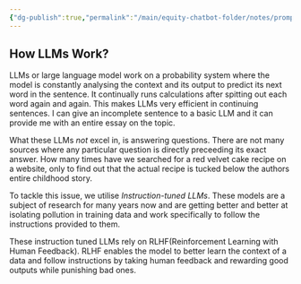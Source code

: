 ```yaml
---
{"dg-publish":true,"permalink":"/main/equity-chatbot-folder/notes/prompt-engineering-notes/"}
---
```



## How LLMs Work?

LLMs or large language model work on a probability system where the model is constantly analysing the context and its output to predict its next word in the sentence. It continually runs calculations after spitting out each word again and again. This makes LLMs very efficient in continuing sentences. I can give an incomplete sentence to a basic LLM and it can provide me with an entire essay on the topic. 

What these LLMs *not* excel in, is answering questions. There are not many sources where any particular question is directly preceeding its exact answer. How many times have we searched for a red velvet cake recipe on a website, only to find out that the actual recipe is tucked below the authors entire childhood story. 

<style> .container {font-family: sans-serif; text-align: center;} .button-wrapper button {z-index: 1;height: 40px; width: 100px; margin: 10px;padding: 5px;} .excalidraw .App-menu_top .buttonList { display: flex;} .excalidraw-wrapper { height: 800px; margin: 50px; position: relative;} :root[dir="ltr"] .excalidraw .layer-ui__wrapper .zen-mode-transition.App-menu_bottom--transition-left {transform: none;} </style><script src="https://cdn.jsdelivr.net/npm/react@17/umd/react.production.min.js"></script><script src="https://cdn.jsdelivr.net/npm/react-dom@17/umd/react-dom.production.min.js"></script><script type="text/javascript" src="https://cdn.jsdelivr.net/npm/@excalidraw/excalidraw@0/dist/excalidraw.production.min.js"></script><div id="Drawing_2024-12-11_1224.11.excalidraw.md1"></div><script>(function(){const InitialData={"type":"excalidraw","version":2,"source":"https://github.com/zsviczian/obsidian-excalidraw-plugin/releases/tag/2.6.7","elements":[{"id":"QC813a9YZrrcUVJSCJnJE","type":"rectangle","x":-263.1999816894531,"y":-241.41875457763672,"width":403.9999694824219,"height":35,"angle":0,"strokeColor":"#1e1e1e","backgroundColor":"transparent","fillStyle":"solid","strokeWidth":2,"strokeStyle":"solid","roughness":1,"opacity":100,"groupIds":[],"frameId":null,"index":"a0","roundness":{"type":3},"seed":1514252934,"version":181,"versionNonce":89839110,"isDeleted":false,"boundElements":[{"type":"text","id":"IRWe2KDD"}],"updated":1733919914521,"link":null,"locked":false},{"id":"IRWe2KDD","type":"text","x":-210.3399200439453,"y":-236.41875457763672,"width":298.27984619140625,"height":25,"angle":0,"strokeColor":"#1e1e1e","backgroundColor":"transparent","fillStyle":"solid","strokeWidth":2,"strokeStyle":"solid","roughness":1,"opacity":100,"groupIds":[],"frameId":null,"index":"a0V","roundness":null,"seed":749816538,"version":122,"versionNonce":1088300358,"isDeleted":false,"boundElements":null,"updated":1733919914521,"link":null,"locked":false,"text":"How to make a red-velvet cake","rawText":"How to make a red-velvet cake","fontSize":20,"fontFamily":5,"textAlign":"center","verticalAlign":"middle","containerId":"QC813a9YZrrcUVJSCJnJE","originalText":"How to make a red-velvet cake","autoResize":true,"lineHeight":1.25},{"id":"VJjly_AwpIpJ6_kJwExdT","type":"image","x":-253.60000610351562,"y":-234.94733537946428,"width":34.39996337890622,"height":22.72854723249161,"angle":0,"strokeColor":"transparent","backgroundColor":"transparent","fillStyle":"solid","strokeWidth":2,"strokeStyle":"solid","roughness":1,"opacity":100,"groupIds":[],"frameId":null,"index":"a1","roundness":null,"seed":26505926,"version":161,"versionNonce":2022715910,"isDeleted":false,"boundElements":null,"updated":1733919894756,"link":null,"locked":false,"status":"pending","fileId":"023dedf3ed1a872cfa112d48f02854884f56935b","scale":[1,1],"crop":null},{"id":"Y60AKkN-IVDpb--hxJEFL","type":"rectangle","x":-264,"y":-194.21875762939453,"width":406.4000244140625,"height":220.8000030517578,"angle":0,"strokeColor":"#1e1e1e","backgroundColor":"#ffc9c9","fillStyle":"solid","strokeWidth":2,"strokeStyle":"solid","roughness":1,"opacity":100,"groupIds":[],"frameId":null,"index":"a2","roundness":{"type":3},"seed":1671161562,"version":147,"versionNonce":287076742,"isDeleted":false,"boundElements":null,"updated":1733920217063,"link":null,"locked":false},{"id":"aOrJFSIb","type":"text","x":-248.32663064420228,"y":-175.53434534694185,"width":389.1596984863281,"height":40,"angle":0,"strokeColor":"#1e1e1e","backgroundColor":"transparent","fillStyle":"solid","strokeWidth":2,"strokeStyle":"solid","roughness":1,"opacity":100,"groupIds":[],"frameId":null,"index":"a3","roundness":null,"seed":1924985862,"version":630,"versionNonce":1560021210,"isDeleted":false,"boundElements":null,"updated":1733920034428,"link":null,"locked":false,"text":"Back when my grandmother was alive, she used to\nmake us red-velvet cakes. This till date remains...","rawText":"Back when my grandmother was alive, she used to\nmake us red-velvet cakes. This till date remains...","fontSize":16,"fontFamily":5,"textAlign":"left","verticalAlign":"top","containerId":null,"originalText":"Back when my grandmother was alive, she used to\nmake us red-velvet cakes. This till date remains...","autoResize":true,"lineHeight":1.25},{"id":"Bqfgbu3Rf7E4hfNQhlVXa","type":"freedraw","x":-244.39999389648438,"y":-119.01876068115234,"width":383.1999816894531,"height":9.5999755859375,"angle":0,"strokeColor":"#1e1e1e","backgroundColor":"transparent","fillStyle":"solid","strokeWidth":0.5,"strokeStyle":"solid","roughness":1,"opacity":100,"groupIds":[],"frameId":null,"index":"a5","roundness":null,"seed":4161158,"version":242,"versionNonce":1500775366,"isDeleted":false,"boundElements":null,"updated":1733920049282,"link":null,"locked":false,"points":[[0,0],[0.79998779296875,-0.79998779296875],[2.399993896484375,-1.600006103515625],[4,-2.399993896484375],[4.79998779296875,-2.399993896484375],[6.399993896484375,-2.399993896484375],[7.20001220703125,-1.600006103515625],[8,-1.600006103515625],[9.600006103515625,-0.79998779296875],[9.600006103515625,0],[10.399993896484375,0],[12,1.600006103515625],[12.79998779296875,2.399993896484375],[13.600006103515625,2.399993896484375],[14.399993896484375,2.399993896484375],[15.20001220703125,0.800018310546875],[16,0],[16.79998779296875,0],[17.600006103515625,0],[18.399993896484375,0],[19.20001220703125,-0.79998779296875],[20,-0.79998779296875],[20.79998779296875,-1.600006103515625],[22.399993896484375,-2.399993896484375],[24,-3.199981689453125],[25.600006103515625,-3.199981689453125],[26.399993896484375,-3.199981689453125],[28,-4],[28.79998779296875,-4],[30.399993896484375,-4],[31.20001220703125,-4],[32,-4],[32.79998779296875,-4],[33.600006103515625,-4],[34.399993896484375,-4],[35.20001220703125,-4],[36,-4],[36.79998779296875,-4],[38.399993896484375,-4.79998779296875],[39.20001220703125,-4.79998779296875],[40.79998779296875,-5.600006103515625],[41.600006103515625,-5.600006103515625],[42.399993896484375,-5.600006103515625],[44,-5.600006103515625],[44.79998779296875,-5.600006103515625],[45.600006103515625,-4.79998779296875],[45.600006103515625,-4],[47.20001220703125,-4],[48,-3.199981689453125],[48.79998779296875,-3.199981689453125],[50.399993896484375,-2.399993896484375],[51.20001220703125,-2.399993896484375],[52,-2.399993896484375],[53.600006103515625,-2.399993896484375],[55.199981689453125,-2.399993896484375],[56.000030517578125,-2.399993896484375],[57.600006103515625,-2.399993896484375],[59.199981689453125,-2.399993896484375],[60.000030517578125,-2.399993896484375],[61.600006103515625,-2.399993896484375],[62.399993896484375,-2.399993896484375],[63.199981689453125,-3.199981689453125],[64.80001831054688,-3.199981689453125],[65.60000610351562,-4],[66.39999389648438,-4.79998779296875],[68.80001831054688,-5.600006103515625],[69.60000610351562,-6.399993896484375],[71.19998168945312,-7.199981689453125],[72.00003051757812,-7.199981689453125],[73.60000610351562,-7.199981689453125],[76.00003051757812,-7.199981689453125],[77.60000610351562,-7.199981689453125],[78.39999389648438,-7.199981689453125],[80.80001831054688,-6.399993896484375],[80.80001831054688,-5.600006103515625],[83.19998168945312,-4.79998779296875],[84.00003051757812,-4.79998779296875],[84.80001831054688,-4.79998779296875],[85.60000610351562,-4.79998779296875],[86.39999389648438,-4.79998779296875],[87.19998168945312,-4.79998779296875],[88.00003051757812,-4.79998779296875],[88.80001831054688,-4.79998779296875],[89.60000610351562,-4.79998779296875],[90.39999389648438,-4.79998779296875],[91.19998168945312,-4.79998779296875],[92.00003051757812,-4.79998779296875],[92.80001831054688,-4.79998779296875],[94.39999389648438,-4.79998779296875],[95.19998168945312,-5.600006103515625],[96.00003051757812,-6.399993896484375],[97.60000610351562,-6.399993896484375],[97.60000610351562,-7.199981689453125],[98.39999389648438,-7.199981689453125],[99.19998168945312,-7.199981689453125],[100.80001831054688,-7.199981689453125],[101.60000610351562,-7.199981689453125],[103.19998168945312,-7.199981689453125],[104.00003051757812,-5.600006103515625],[104.80001831054688,-5.600006103515625],[106.39999389648438,-5.600006103515625],[107.19998168945312,-4.79998779296875],[108.80001831054688,-4.79998779296875],[110.39999389648438,-4.79998779296875],[112.00003051757812,-4.79998779296875],[112.80001831054688,-4],[115.19998168945312,-4],[116.80001831054688,-4],[118.39999389648438,-3.199981689453125],[120.80001831054688,-2.399993896484375],[122.39999389648438,-2.399993896484375],[125.60000610351562,-1.600006103515625],[127.19998168945312,-0.79998779296875],[128.80001831054688,-0.79998779296875],[132.00003051757812,0],[133.60000610351562,0],[135.19998168945312,0],[137.60000610351562,0],[139.19998168945312,0],[140.80001831054688,0],[141.60000610351562,0],[144.00003051757812,0],[145.60000610351562,0],[147.19998168945312,-0.79998779296875],[148.80001831054688,-2.399993896484375],[149.60000610351562,-2.399993896484375],[151.19998168945312,-3.199981689453125],[152.80001831054688,-3.199981689453125],[153.60000610351562,-4],[154.39999389648438,-4],[156.00003051757812,-4],[158.39999389648438,-4],[161.60000610351562,-4],[163.19998168945312,-4],[164.80001831054688,-3.199981689453125],[167.19998168945312,-3.199981689453125],[168.80001831054688,-2.399993896484375],[170.39999389648438,-2.399993896484375],[172.00003051757812,-2.399993896484375],[172.80001831054688,-2.399993896484375],[174.39999389648438,-2.399993896484375],[175.19998168945312,-2.399993896484375],[176.00003051757812,-2.399993896484375],[178.39999389648438,-3.199981689453125],[180.00003051757812,-4],[180.80001831054688,-4],[184.00003051757812,-5.600006103515625],[184.80001831054688,-5.600006103515625],[188.00003051757812,-6.399993896484375],[189.60000610351562,-7.199981689453125],[192.00003051757812,-7.199981689453125],[195.19998168945312,-7.199981689453125],[198.39999389648438,-7.199981689453125],[200.80001831054688,-7.199981689453125],[204.80001831054688,-5.600006103515625],[206.39999389648438,-4.79998779296875],[209.60000610351562,-3.199981689453125],[210.39999389648438,-2.399993896484375],[213.60000610351562,-1.600006103515625],[215.19998168945312,-0.79998779296875],[216.00003051757812,0],[216.80001831054688,0.800018310546875],[218.39999389648438,0.800018310546875],[219.19998168945312,0.800018310546875],[220.80001831054688,0.800018310546875],[222.39999389648438,1.600006103515625],[223.19998168945312,1.600006103515625],[225.60000610351562,2.399993896484375],[227.19998168945312,2.399993896484375],[228.00003051757812,2.399993896484375],[229.60000610351562,2.399993896484375],[231.19998168945312,2.399993896484375],[232.80001831054688,2.399993896484375],[234.39999389648438,2.399993896484375],[236.00003051757812,2.399993896484375],[237.60000610351562,2.399993896484375],[239.19998168945312,2.399993896484375],[240.00003051757812,2.399993896484375],[241.60000610351562,2.399993896484375],[242.39999389648438,2.399993896484375],[244.00003051757812,2.399993896484375],[244.80001831054688,2.399993896484375],[246.39999389648438,2.399993896484375],[248.00003051757812,2.399993896484375],[248.80001831054688,1.600006103515625],[250.39999389648438,1.600006103515625],[251.19998168945312,1.600006103515625],[252.00003051757812,0.800018310546875],[252.80001831054688,0.800018310546875],[253.60000610351562,0.800018310546875],[254.39999389648438,0],[256.0000305175781,0],[256.8000183105469,-1.600006103515625],[257.6000061035156,-1.600006103515625],[258.3999938964844,-1.600006103515625],[260.0000305175781,-2.399993896484375],[260.8000183105469,-2.399993896484375],[262.3999938964844,-2.399993896484375],[265.6000061035156,-2.399993896484375],[268.8000183105469,-1.600006103515625],[272.0000305175781,0],[272.8000183105469,0],[274.3999938964844,1.600006103515625],[276.0000305175781,1.600006103515625],[276.8000183105469,2.399993896484375],[278.3999938964844,2.399993896484375],[280.0000305175781,2.399993896484375],[280.8000183105469,2.399993896484375],[281.6000061035156,2.399993896484375],[284.8000183105469,0.800018310546875],[289.6000061035156,0],[296.0000305175781,-1.600006103515625],[300.0000305175781,-1.600006103515625],[304.0000305175781,-1.600006103515625],[309.6000061035156,-2.399993896484375],[313.6000061035156,-3.199981689453125],[317.6000061035156,-4],[324.8000183105469,-4],[328.8000183105469,-4],[333.6000061035156,-4],[336.8000183105469,-4],[340.8000183105469,-4],[345.6000061035156,-4],[348.0000305175781,-4],[352.0000305175781,-4],[355.1999816894531,-4],[357.6000061035156,-4],[361.6000061035156,-4],[364.0000305175781,-4],[366.3999938964844,-4],[368.8000183105469,-4],[370.3999938964844,-4],[372.8000183105469,-4],[375.1999816894531,-4],[376.8000183105469,-4],[379.1999816894531,-4],[380.8000183105469,-4],[381.6000061035156,-4],[382.3999938964844,-4],[383.1999816894531,-4],[383.1999816894531,-4]],"pressures":[],"simulatePressure":true,"lastCommittedPoint":[383.1999816894531,-4]},{"id":"TwZaZqzaMWCSMmwneOAvl","type":"freedraw","x":123.60003662109375,"y":-85.41875457763672,"width":358.4000244140625,"height":21.600006103515625,"angle":0,"strokeColor":"#1e1e1e","backgroundColor":"transparent","fillStyle":"solid","strokeWidth":0.5,"strokeStyle":"solid","roughness":1,"opacity":100,"groupIds":[],"frameId":null,"index":"a6","roundness":null,"seed":1062469722,"version":152,"versionNonce":345225562,"isDeleted":false,"boundElements":null,"updated":1733920053374,"link":null,"locked":false,"points":[[0,0],[-20.800048828125,-2.399993896484375],[-41.60003662109375,-3.20001220703125],[-51.20001220703125,-3.20001220703125],[-56,-3.20001220703125],[-56.800048828125,-3.20001220703125],[-57.60003662109375,-3.20001220703125],[-57.60003662109375,-2.399993896484375],[-57.60003662109375,-1.600006103515625],[-57.60003662109375,-0.79998779296875],[-58.4000244140625,0],[-59.20001220703125,0],[-60,-0.79998779296875],[-60,-1.600006103515625],[-60.800048828125,-2.399993896484375],[-62.4000244140625,-4.79998779296875],[-64,-5.600006103515625],[-64.800048828125,-6.399993896484375],[-65.60003662109375,-7.20001220703125],[-65.60003662109375,-8],[-68,-8],[-68.800048828125,-7.20001220703125],[-69.60003662109375,-7.20001220703125],[-71.20001220703125,-6.399993896484375],[-72.800048828125,-4.79998779296875],[-76,-4],[-77.60003662109375,-4],[-79.20001220703125,-4],[-82.4000244140625,-3.20001220703125],[-84,-2.399993896484375],[-86.4000244140625,-2.399993896484375],[-89.60003662109375,-0.79998779296875],[-92.800048828125,0],[-96,0.79998779296875],[-100,1.600006103515625],[-102.4000244140625,2.399993896484375],[-108,3.20001220703125],[-111.20001220703125,3.20001220703125],[-114.4000244140625,3.20001220703125],[-116.800048828125,3.20001220703125],[-119.20001220703125,3.20001220703125],[-122.4000244140625,3.20001220703125],[-123.20001220703125,3.20001220703125],[-125.60003662109375,3.20001220703125],[-128.800048828125,3.20001220703125],[-132,3.20001220703125],[-134.4000244140625,3.20001220703125],[-140,3.20001220703125],[-143.20001220703125,4],[-148,4],[-151.20001220703125,4],[-153.60003662109375,4],[-157.60003662109375,4],[-159.20001220703125,4],[-161.60003662109375,4],[-163.20001220703125,4],[-164.800048828125,4],[-167.20001220703125,4],[-168,4],[-169.60003662109375,4],[-172,4],[-173.60003662109375,4],[-176.800048828125,4],[-180,3.20001220703125],[-183.20001220703125,2.399993896484375],[-187.20001220703125,0],[-189.60003662109375,-0.79998779296875],[-191.20001220703125,-0.79998779296875],[-193.60003662109375,-2.399993896484375],[-194.4000244140625,-2.399993896484375],[-196.800048828125,-2.399993896484375],[-198.4000244140625,-2.399993896484375],[-200.800048828125,-2.399993896484375],[-204.800048828125,-2.399993896484375],[-206.4000244140625,-1.600006103515625],[-208.800048828125,-1.600006103515625],[-211.20001220703125,-1.600006103515625],[-213.60003662109375,-1.600006103515625],[-216.800048828125,-0.79998779296875],[-219.20001220703125,0],[-220.800048828125,0],[-223.20001220703125,0],[-224.800048828125,0],[-226.4000244140625,0],[-228.800048828125,0],[-230.4000244140625,0],[-232,-0.79998779296875],[-235.20001220703125,-2.399993896484375],[-236.800048828125,-2.399993896484375],[-240,-4],[-241.60003662109375,-5.600006103515625],[-243.20001220703125,-5.600006103515625],[-246.4000244140625,-7.20001220703125],[-248.800048828125,-8],[-252,-8.79998779296875],[-253.60003662109375,-8.79998779296875],[-256,-8.79998779296875],[-258.4000244140625,-8.79998779296875],[-260.800048828125,-8.79998779296875],[-262.4000244140625,-8.79998779296875],[-267.20001220703125,-8.79998779296875],[-269.60003662109375,-8.79998779296875],[-273.60003662109375,-8.79998779296875],[-276,-8.79998779296875],[-278.4000244140625,-9.600006103515625],[-281.60003662109375,-10.399993896484375],[-283.20001220703125,-11.20001220703125],[-287.20001220703125,-13.600006103515625],[-289.60003662109375,-13.600006103515625],[-292,-15.20001220703125],[-294.4000244140625,-16],[-296,-16.79998779296875],[-297.60003662109375,-16.79998779296875],[-300,-17.600006103515625],[-301.60003662109375,-17.600006103515625],[-304,-17.600006103515625],[-304.800048828125,-17.600006103515625],[-307.20001220703125,-17.600006103515625],[-309.60003662109375,-16.79998779296875],[-312,-16],[-313.60003662109375,-16],[-316.0000305175781,-14.399993896484375],[-317.60003662109375,-14.399993896484375],[-320.0000305175781,-12.79998779296875],[-321.60003662109375,-12.79998779296875],[-323.2000427246094,-12],[-325.60003662109375,-10.399993896484375],[-327.2000427246094,-10.399993896484375],[-329.60003662109375,-8.79998779296875],[-330.4000244140625,-8.79998779296875],[-332.0000305175781,-8],[-332.8000183105469,-7.20001220703125],[-335.2000427246094,-6.399993896484375],[-336.0000305175781,-6.399993896484375],[-337.60003662109375,-5.600006103515625],[-338.4000244140625,-5.600006103515625],[-339.2000427246094,-5.600006103515625],[-340.8000183105469,-5.600006103515625],[-341.60003662109375,-5.600006103515625],[-344.0000305175781,-6.399993896484375],[-345.60003662109375,-6.399993896484375],[-347.2000427246094,-7.20001220703125],[-350.4000244140625,-8],[-352.0000305175781,-8.79998779296875],[-353.60003662109375,-9.600006103515625],[-354.4000244140625,-9.600006103515625],[-355.2000427246094,-10.399993896484375],[-356.8000183105469,-11.20001220703125],[-357.60003662109375,-11.20001220703125],[-358.4000244140625,-11.20001220703125],[-358.4000244140625,-11.20001220703125]],"pressures":[],"simulatePressure":true,"lastCommittedPoint":[-358.4000244140625,-11.20001220703125]},{"id":"Axzup6PnNpr2zdZPK5w1x","type":"freedraw","x":-243.60000610351562,"y":-74.21874237060547,"width":348.0000305175781,"height":22.399993896484375,"angle":0,"strokeColor":"#1e1e1e","backgroundColor":"transparent","fillStyle":"solid","strokeWidth":0.5,"strokeStyle":"solid","roughness":1,"opacity":100,"groupIds":[],"frameId":null,"index":"a7","roundness":null,"seed":696944774,"version":131,"versionNonce":2125492122,"isDeleted":false,"boundElements":null,"updated":1733920056410,"link":null,"locked":false,"points":[[0,0],[2.4000244140625,0],[9.600006103515625,1.5999755859375],[14.4000244140625,2.399993896484375],[24.800018310546875,3.199981689453125],[29.600006103515625,3.199981689453125],[32,3.199981689453125],[33.600006103515625,3.199981689453125],[35.20001220703125,2.399993896484375],[36,2.399993896484375],[36.800018310546875,2.399993896484375],[38.4000244140625,2.399993896484375],[40,2.399993896484375],[40.800018310546875,3.199981689453125],[43.20001220703125,4.79998779296875],[46.4000244140625,7.199981689453125],[48,8],[51.20001220703125,10.399993896484375],[52.800018310546875,12],[53.600006103515625,12],[55.200042724609375,13.5999755859375],[56.800018310546875,13.5999755859375],[59.200042724609375,13.5999755859375],[60.800018310546875,13.5999755859375],[63.200042724609375,13.5999755859375],[65.60000610351562,12.79998779296875],[68.00003051757812,12.79998779296875],[70.39999389648438,12.79998779296875],[74.39999389648438,12],[76.00003051757812,11.199981689453125],[79.20004272460938,11.199981689453125],[82.39999389648438,10.399993896484375],[84.80001831054688,9.5999755859375],[88.00003051757812,9.5999755859375],[91.20004272460938,8.79998779296875],[95.20004272460938,8.79998779296875],[101.60000610351562,8.79998779296875],[107.20004272460938,8.79998779296875],[111.20004272460938,8.79998779296875],[120.00003051757812,10.399993896484375],[124.00003051757812,10.399993896484375],[132.00003051757812,11.199981689453125],[136.00003051757812,12],[140.80001831054688,12],[144.00003051757812,12.79998779296875],[146.39999389648438,13.5999755859375],[148.00003051757812,13.5999755859375],[150.39999389648438,13.5999755859375],[152.00003051757812,13.5999755859375],[153.60000610351562,13.5999755859375],[156.00003051757812,13.5999755859375],[156.80001831054688,13.5999755859375],[160.00003051757812,13.5999755859375],[161.60000610351562,13.5999755859375],[164.80001831054688,13.5999755859375],[166.39999389648438,13.5999755859375],[168.00003051757812,13.5999755859375],[170.39999389648438,13.5999755859375],[172.80001831054688,13.5999755859375],[174.39999389648438,13.5999755859375],[177.60000610351562,12.79998779296875],[180.00003051757812,12],[186.39999389648438,10.399993896484375],[191.20004272460938,8.79998779296875],[194.39999389648438,8],[199.20004272460938,7.199981689453125],[202.39999389648438,6.399993896484375],[204.00003051757812,5.5999755859375],[207.20004272460938,5.5999755859375],[209.60000610351562,5.5999755859375],[212.00003051757812,5.5999755859375],[213.60000610351562,5.5999755859375],[214.39999389648438,5.5999755859375],[216.00003051757812,6.399993896484375],[216.80001831054688,7.199981689453125],[218.39999389648438,8],[224.00003051757812,12.79998779296875],[226.39999389648438,15.199981689453125],[229.60000610351562,20],[231.20004272460938,21.5999755859375],[232.80001831054688,21.5999755859375],[235.20004272460938,22.399993896484375],[237.60000610351562,21.5999755859375],[242.39999389648438,20],[249.60000610351562,16.79998779296875],[255.20004272460938,14.399993896484375],[259.2000427246094,12],[260.8000183105469,11.199981689453125],[262.3999938964844,10.399993896484375],[264.8000183105469,10.399993896484375],[266.3999938964844,10.399993896484375],[269.6000061035156,10.399993896484375],[272.0000305175781,10.399993896484375],[275.2000427246094,10.399993896484375],[280.0000305175781,12],[284.0000305175781,12.79998779296875],[288.8000183105469,13.5999755859375],[292.8000183105469,15.199981689453125],[295.2000427246094,16],[299.2000427246094,16.79998779296875],[301.6000061035156,17.5999755859375],[303.2000427246094,18.399993896484375],[305.6000061035156,19.199981689453125],[308.0000305175781,19.199981689453125],[310.3999938964844,19.199981689453125],[312.8000183105469,19.199981689453125],[314.3999938964844,19.199981689453125],[316.0000305175781,19.199981689453125],[317.6000061035156,19.199981689453125],[319.2000427246094,19.199981689453125],[321.6000061035156,19.199981689453125],[324.0000305175781,19.199981689453125],[324.8000183105469,19.199981689453125],[328.0000305175781,19.199981689453125],[329.6000061035156,19.199981689453125],[332.0000305175781,18.399993896484375],[334.3999938964844,18.399993896484375],[336.8000183105469,17.5999755859375],[338.3999938964844,16.79998779296875],[340.8000183105469,16.79998779296875],[341.6000061035156,16],[343.2000427246094,16],[344.0000305175781,16],[344.8000183105469,16],[345.6000061035156,16],[346.3999938964844,16],[347.2000427246094,16],[348.0000305175781,16],[348.0000305175781,15.199981689453125],[348.0000305175781,15.199981689453125]],"pressures":[],"simulatePressure":true,"lastCommittedPoint":[348.0000305175781,15.199981689453125]},{"id":"BvnxyU358p1vogpJvZDnV","type":"freedraw","x":115.60003662109375,"y":-26.21874237060547,"width":350.4000244140625,"height":24,"angle":0,"strokeColor":"#1e1e1e","backgroundColor":"transparent","fillStyle":"solid","strokeWidth":0.5,"strokeStyle":"solid","roughness":1,"opacity":100,"groupIds":[],"frameId":null,"index":"a8","roundness":null,"seed":1938529862,"version":138,"versionNonce":630112902,"isDeleted":false,"boundElements":null,"updated":1733920059523,"link":null,"locked":false,"points":[[0,0],[-2.4000244140625,0],[-5.60003662109375,-1.600006103515625],[-10.4000244140625,-5.600006103515625],[-16,-8],[-17.60003662109375,-8.800018310546875],[-17.60003662109375,-9.600006103515625],[-20,-10.4000244140625],[-21.60003662109375,-10.4000244140625],[-22.4000244140625,-10.4000244140625],[-24,-8.800018310546875],[-24.800048828125,-8],[-27.20001220703125,-6.4000244140625],[-28,-5.600006103515625],[-28.800048828125,-4.800018310546875],[-30.4000244140625,-3.20001220703125],[-31.20001220703125,-2.4000244140625],[-33.60003662109375,-2.4000244140625],[-35.20001220703125,-2.4000244140625],[-36.800048828125,-4],[-40,-6.4000244140625],[-43.20001220703125,-8],[-44,-8.800018310546875],[-47.20001220703125,-9.600006103515625],[-48,-10.4000244140625],[-50.4000244140625,-10.4000244140625],[-51.20001220703125,-10.4000244140625],[-52.800048828125,-10.4000244140625],[-55.20001220703125,-9.600006103515625],[-58.4000244140625,-9.600006103515625],[-62.4000244140625,-7.20001220703125],[-65.60003662109375,-7.20001220703125],[-69.60003662109375,-5.600006103515625],[-76,-5.600006103515625],[-80.800048828125,-4],[-83.20001220703125,-4],[-88.800048828125,-4],[-92,-4],[-94.4000244140625,-4],[-98.4000244140625,-4.800018310546875],[-100.800048828125,-4.800018310546875],[-104,-4.800018310546875],[-106.4000244140625,-6.4000244140625],[-108.800048828125,-6.4000244140625],[-111.20001220703125,-6.4000244140625],[-113.60003662109375,-6.4000244140625],[-116,-4.800018310546875],[-118.4000244140625,-3.20001220703125],[-120,-1.600006103515625],[-123.20001220703125,0],[-125.60003662109375,2.399993896484375],[-127.20001220703125,3.199981689453125],[-131.20001220703125,5.5999755859375],[-133.60003662109375,5.5999755859375],[-138.4000244140625,6.399993896484375],[-141.60003662109375,6.399993896484375],[-146.4000244140625,6.399993896484375],[-150.4000244140625,6.399993896484375],[-152.800048828125,6.399993896484375],[-154.4000244140625,6.399993896484375],[-156.800048828125,6.399993896484375],[-159.20001220703125,5.5999755859375],[-163.20001220703125,4.79998779296875],[-165.60003662109375,4],[-168.800048828125,2.399993896484375],[-173.60003662109375,0],[-175.20001220703125,0],[-177.60003662109375,-0.800018310546875],[-180.800048828125,-1.600006103515625],[-182.4000244140625,-1.600006103515625],[-185.60003662109375,-2.4000244140625],[-188,-3.20001220703125],[-192,-3.20001220703125],[-196.800048828125,-3.20001220703125],[-201.60003662109375,-3.20001220703125],[-208,-3.20001220703125],[-215.20001220703125,-3.20001220703125],[-220.800048828125,-2.4000244140625],[-228.800048828125,-2.4000244140625],[-234.4000244140625,-2.4000244140625],[-237.60003662109375,-3.20001220703125],[-241.60003662109375,-4.800018310546875],[-243.20001220703125,-6.4000244140625],[-248,-9.600006103515625],[-249.60003662109375,-11.20001220703125],[-252,-13.600006103515625],[-255.20001220703125,-16],[-256.800048828125,-16.800018310546875],[-258.4000244140625,-16.800018310546875],[-260.800048828125,-17.600006103515625],[-261.60003662109375,-17.600006103515625],[-263.20001220703125,-17.600006103515625],[-264.800048828125,-16.800018310546875],[-267.20001220703125,-16.800018310546875],[-270.4000244140625,-15.20001220703125],[-272,-14.4000244140625],[-274.4000244140625,-13.600006103515625],[-276.800048828125,-12.800018310546875],[-278.4000244140625,-12],[-282.4000244140625,-12],[-285.60003662109375,-12],[-286.4000244140625,-12],[-289.60003662109375,-12],[-292,-12],[-293.60003662109375,-12],[-296.800048828125,-12],[-297.60003662109375,-12],[-300,-12],[-301.60003662109375,-12],[-303.20001220703125,-12],[-305.60003662109375,-12],[-307.2000427246094,-12],[-308.0000305175781,-12],[-310.4000244140625,-10.4000244140625],[-312.0000305175781,-10.4000244140625],[-314.4000244140625,-10.4000244140625],[-316.0000305175781,-9.600006103515625],[-316.8000183105469,-9.600006103515625],[-320.8000183105469,-8.800018310546875],[-321.60003662109375,-8.800018310546875],[-324.0000305175781,-8.800018310546875],[-325.60003662109375,-8.800018310546875],[-327.2000427246094,-8.800018310546875],[-330.4000244140625,-8.800018310546875],[-332.8000183105469,-8.800018310546875],[-334.4000244140625,-8.800018310546875],[-337.60003662109375,-8.800018310546875],[-339.2000427246094,-8.800018310546875],[-340.8000183105469,-9.600006103515625],[-342.4000244140625,-9.600006103515625],[-344.0000305175781,-9.600006103515625],[-346.4000244140625,-9.600006103515625],[-347.2000427246094,-9.600006103515625],[-348.8000183105469,-9.600006103515625],[-349.60003662109375,-9.600006103515625],[-350.4000244140625,-10.4000244140625],[-350.4000244140625,-10.4000244140625]],"pressures":[],"simulatePressure":true,"lastCommittedPoint":[-350.4000244140625,-10.4000244140625]},{"id":"pRir3-zObgihQHQ8MHApf","type":"freedraw","x":94.79998779296875,"y":1.7812576293945312,"width":316.79998779296875,"height":25.600006103515625,"angle":0,"strokeColor":"#1e1e1e","backgroundColor":"transparent","fillStyle":"solid","strokeWidth":0.5,"strokeStyle":"solid","roughness":1,"opacity":100,"groupIds":[],"frameId":null,"index":"aA","roundness":null,"seed":140365658,"version":207,"versionNonce":567455238,"isDeleted":false,"boundElements":null,"updated":1733920068858,"link":null,"locked":false,"points":[[0,0],[-2.39996337890625,-0.800018310546875],[-4,-1.600006103515625],[-7.199951171875,-2.4000244140625],[-10.39996337890625,-4],[-13.5999755859375,-4],[-16,-4],[-17.5999755859375,-4],[-19.199951171875,-3.20001220703125],[-20.79998779296875,-1.600006103515625],[-21.5999755859375,-0.800018310546875],[-22.39996337890625,0],[-24,0.79998779296875],[-24.79998779296875,0.79998779296875],[-25.5999755859375,0.79998779296875],[-27.199951171875,0.79998779296875],[-28,0],[-29.5999755859375,0],[-30.39996337890625,-0.800018310546875],[-32,-1.600006103515625],[-32.79998779296875,-2.4000244140625],[-34.39996337890625,-3.20001220703125],[-36,-3.20001220703125],[-37.5999755859375,-3.20001220703125],[-38.39996337890625,-3.20001220703125],[-43.199951171875,-1.600006103515625],[-46.39996337890625,-0.800018310546875],[-50.39996337890625,0.79998779296875],[-51.199951171875,1.5999755859375],[-53.5999755859375,3.199981689453125],[-56,4],[-56.79998779296875,4],[-57.5999755859375,4.79998779296875],[-60.79998779296875,5.5999755859375],[-63.199951171875,5.5999755859375],[-66.39996337890625,5.5999755859375],[-68,5.5999755859375],[-70.39996337890625,5.5999755859375],[-72.79998779296875,5.5999755859375],[-76,5.5999755859375],[-78.39996337890625,5.5999755859375],[-83.199951171875,4.79998779296875],[-86.39996337890625,3.199981689453125],[-89.5999755859375,2.399993896484375],[-93.5999755859375,1.5999755859375],[-96,1.5999755859375],[-101.5999755859375,1.5999755859375],[-105.5999755859375,1.5999755859375],[-111.199951171875,1.5999755859375],[-121.5999755859375,4],[-125.5999755859375,5.5999755859375],[-133.5999755859375,9.5999755859375],[-136,9.5999755859375],[-137.5999755859375,10.399993896484375],[-139.199951171875,11.199981689453125],[-140,11.199981689453125],[-141.5999755859375,11.199981689453125],[-143.199951171875,11.199981689453125],[-144,11.199981689453125],[-144,10.399993896484375],[-146.39996337890625,9.5999755859375],[-146.39996337890625,8.79998779296875],[-148.79998779296875,7.199981689453125],[-149.5999755859375,6.399993896484375],[-151.199951171875,4.79998779296875],[-152.79998779296875,4],[-153.5999755859375,3.199981689453125],[-156,1.5999755859375],[-156,0.79998779296875],[-156.79998779296875,0],[-158.39996337890625,-0.800018310546875],[-159.199951171875,-1.600006103515625],[-160.79998779296875,-1.600006103515625],[-162.39996337890625,-1.600006103515625],[-163.199951171875,-1.600006103515625],[-164,-1.600006103515625],[-165.5999755859375,-1.600006103515625],[-167.199951171875,-1.600006103515625],[-169.5999755859375,-1.600006103515625],[-171.199951171875,-1.600006103515625],[-172.79998779296875,-0.800018310546875],[-175.199951171875,0],[-176.79998779296875,0],[-179.199951171875,0],[-180,0],[-180.79998779296875,0],[-183.199951171875,0],[-184,0],[-184.79998779296875,0],[-187.199951171875,-0.800018310546875],[-188.79998779296875,-0.800018310546875],[-189.5999755859375,-0.800018310546875],[-190.39996337890625,-1.600006103515625],[-192,-1.600006103515625],[-192.79998779296875,-1.600006103515625],[-193.5999755859375,-1.600006103515625],[-194.39996337890625,-1.600006103515625],[-194.39996337890625,0],[-195.199951171875,0.79998779296875],[-196,2.399993896484375],[-196,3.199981689453125],[-196,4],[-196.79998779296875,5.5999755859375],[-196.79998779296875,6.399993896484375],[-197.5999755859375,6.399993896484375],[-198.39996337890625,6.399993896484375],[-200,6.399993896484375],[-202.39996337890625,4.79998779296875],[-204.79998779296875,2.399993896484375],[-206.39996337890625,2.399993896484375],[-208,1.5999755859375],[-208.79998779296875,0.79998779296875],[-209.5999755859375,0.79998779296875],[-210.39996337890625,0],[-211.199951171875,0],[-212,0],[-213.5999755859375,-0.800018310546875],[-215.199951171875,-0.800018310546875],[-216,-1.600006103515625],[-216.79998779296875,-1.600006103515625],[-217.5999755859375,-1.600006103515625],[-219.199951171875,-1.600006103515625],[-220,-1.600006103515625],[-220.79998779296875,-1.600006103515625],[-221.5999755859375,-1.600006103515625],[-222.39996337890625,-1.600006103515625],[-223.199951171875,-0.800018310546875],[-223.199951171875,0],[-224.79998779296875,0],[-225.5999755859375,0],[-228,0],[-229.5999755859375,0],[-230.39996337890625,0],[-232.79998779296875,0],[-234.39996337890625,0],[-236,0],[-238.39996337890625,0],[-239.199951171875,0],[-240.79998779296875,0],[-243.199951171875,0],[-244.79998779296875,0],[-246.39996337890625,0],[-247.199951171875,0],[-248,0],[-250.39996337890625,-1.600006103515625],[-252,-4],[-254.39996337890625,-8],[-255.199951171875,-10.4000244140625],[-256,-11.20001220703125],[-257.5999755859375,-12.800018310546875],[-257.5999755859375,-13.600006103515625],[-258.39996337890625,-14.4000244140625],[-259.199951171875,-14.4000244140625],[-260,-14.4000244140625],[-260.79998779296875,-14.4000244140625],[-261.5999755859375,-14.4000244140625],[-262.39996337890625,-13.600006103515625],[-264,-12.800018310546875],[-264.79998779296875,-12],[-266.39996337890625,-11.20001220703125],[-268,-10.4000244140625],[-268.79998779296875,-9.600006103515625],[-270.39996337890625,-8.800018310546875],[-271.199951171875,-7.20001220703125],[-272,-7.20001220703125],[-273.5999755859375,-5.600006103515625],[-275.199951171875,-4],[-276.79998779296875,-3.20001220703125],[-279.199951171875,-2.4000244140625],[-282.39996337890625,-0.800018310546875],[-284,0],[-284.79998779296875,0],[-287.1999816894531,0],[-288.79998779296875,0],[-289.5999755859375,0],[-291.1999816894531,0],[-291.9999694824219,0],[-294.3999938964844,0],[-295.1999816894531,0],[-296.79998779296875,0],[-297.5999755859375,0],[-298.3999938964844,0],[-299.1999816894531,0],[-299.9999694824219,-0.800018310546875],[-300.79998779296875,-0.800018310546875],[-301.5999755859375,-2.4000244140625],[-301.5999755859375,-3.20001220703125],[-302.3999938964844,-3.20001220703125],[-303.1999816894531,-4],[-303.9999694824219,-4.800018310546875],[-303.9999694824219,-5.600006103515625],[-304.79998779296875,-5.600006103515625],[-305.5999755859375,-5.600006103515625],[-306.3999938964844,-5.600006103515625],[-307.1999816894531,-5.600006103515625],[-307.9999694824219,-4.800018310546875],[-307.9999694824219,-4],[-309.5999755859375,-4],[-310.3999938964844,-3.20001220703125],[-311.9999694824219,-3.20001220703125],[-312.79998779296875,-2.4000244140625],[-313.5999755859375,-1.600006103515625],[-314.3999938964844,-1.600006103515625],[-315.9999694824219,-1.600006103515625],[-316.79998779296875,-1.600006103515625],[-316.79998779296875,-1.600006103515625]],"pressures":[],"simulatePressure":true,"lastCommittedPoint":[-316.79998779296875,-1.600006103515625]},{"id":"UVDhcuVQaIW-4y_E1Emi_","type":"rectangle","x":-264.3999938964844,"y":40.38123321533203,"width":408.8000183105468,"height":177.60000610351562,"angle":0,"strokeColor":"#1e1e1e","backgroundColor":"#b2f2bb","fillStyle":"solid","strokeWidth":2,"strokeStyle":"solid","roughness":1,"opacity":100,"groupIds":[],"frameId":null,"index":"aB","roundness":{"type":3},"seed":2022892058,"version":161,"versionNonce":862341126,"isDeleted":false,"boundElements":null,"updated":1733920221913,"link":null,"locked":false},{"id":"j6DGFjmS","type":"text","x":-232.39999389648438,"y":59.581214904785156,"width":360.78369140625,"height":20,"angle":0,"strokeColor":"#1e1e1e","backgroundColor":"transparent","fillStyle":"solid","strokeWidth":2,"strokeStyle":"solid","roughness":1,"opacity":100,"groupIds":[],"frameId":null,"index":"aD","roundness":null,"seed":466281050,"version":84,"versionNonce":1384325466,"isDeleted":false,"boundElements":null,"updated":1733920108150,"link":null,"locked":false,"text":"In order to make a red velvet cake, you need..","rawText":"In order to make a red velvet cake, you need..","fontSize":16,"fontFamily":5,"textAlign":"left","verticalAlign":"top","containerId":null,"originalText":"In order to make a red velvet cake, you need..","autoResize":true,"lineHeight":1.25},{"id":"9bOtCPwamXDpVsAxrnhjx","type":"rectangle","x":-280.12063159755724,"y":-262.0073500669979,"width":438.33133309135815,"height":496.68902494836703,"angle":0,"strokeColor":"#1e1e1e","backgroundColor":"transparent","fillStyle":"solid","strokeWidth":2,"strokeStyle":"solid","roughness":1,"opacity":100,"groupIds":[],"frameId":null,"index":"aE","roundness":null,"seed":937038554,"version":142,"versionNonce":73786970,"isDeleted":false,"boundElements":[{"id":"ZKNMBw5li3zsfA8HezX7H","type":"arrow"},{"id":"YxzY32qZLYUC_5mB_LmjV","type":"arrow"},{"id":"w8HZgGrRk2f422yAYqRM8","type":"arrow"}],"updated":1733920274587,"link":null,"locked":false},{"id":"ZKNMBw5li3zsfA8HezX7H","type":"arrow","x":-391.9729217326718,"y":-226.34430103841066,"width":86.88811623874386,"height":0,"angle":0,"strokeColor":"#1e1e1e","backgroundColor":"transparent","fillStyle":"solid","strokeWidth":2,"strokeStyle":"solid","roughness":1,"opacity":100,"groupIds":[],"frameId":null,"index":"aF","roundness":{"type":2},"seed":1048709766,"version":55,"versionNonce":577392922,"isDeleted":false,"boundElements":null,"updated":1733920146035,"link":null,"locked":false,"points":[[0,0],[86.88811623874386,0]],"lastCommittedPoint":null,"startBinding":null,"endBinding":{"elementId":"9bOtCPwamXDpVsAxrnhjx","focus":0.8563968711316117,"gap":24.96417389637071,"fixedPoint":null},"startArrowhead":null,"endArrowhead":"arrow","elbowed":false},{"id":"dgDI7RHqmks5h4jaRJv9B","type":"arrow","x":-426.98756158210176,"y":-74.93845732931683,"width":110.23129192244602,"height":3.890504545392389,"angle":0,"strokeColor":"#1e1e1e","backgroundColor":"transparent","fillStyle":"solid","strokeWidth":2,"strokeStyle":"solid","roughness":1,"opacity":100,"groupIds":[],"frameId":null,"index":"aG","roundness":{"type":2},"seed":1095711750,"version":60,"versionNonce":1468845446,"isDeleted":false,"boundElements":null,"updated":1733920156689,"link":null,"locked":false,"points":[[0,0],[110.23129192244602,-3.890504545392389]],"lastCommittedPoint":null,"startBinding":null,"endBinding":null,"startArrowhead":null,"endArrowhead":"arrow","elbowed":false},{"id":"YxzY32qZLYUC_5mB_LmjV","type":"arrow","x":-400.7266187978662,"y":145.52405230990126,"width":92.07558755379853,"height":0,"angle":0,"strokeColor":"#1e1e1e","backgroundColor":"transparent","fillStyle":"solid","strokeWidth":2,"strokeStyle":"solid","roughness":1,"opacity":100,"groupIds":[],"frameId":null,"index":"aH","roundness":{"type":2},"seed":2028285126,"version":41,"versionNonce":695916954,"isDeleted":false,"boundElements":null,"updated":1733920165429,"link":null,"locked":false,"points":[[0,0],[92.07558755379853,0]],"lastCommittedPoint":null,"startBinding":null,"endBinding":{"elementId":"9bOtCPwamXDpVsAxrnhjx","focus":-0.6409921778290303,"gap":28.530399646510432,"fixedPoint":null},"startArrowhead":null,"endArrowhead":"arrow","elbowed":false},{"id":"XvbbTghNmTybZ_ROSYTpr","type":"freedraw","x":-232.13765975363594,"y":102.72840336968653,"width":45.38933512729284,"height":3.890554015841701,"angle":0,"strokeColor":"#1e1e1e","backgroundColor":"transparent","fillStyle":"solid","strokeWidth":0.5,"strokeStyle":"solid","roughness":1,"opacity":100,"groupIds":[],"frameId":null,"index":"aI","roundness":null,"seed":488523738,"version":29,"versionNonce":1544144966,"isDeleted":false,"boundElements":null,"updated":1733920173355,"link":null,"locked":false,"points":[[0,0],[1.296917299213078,-1.296867828763709],[2.593735657527418,-1.296867828763709],[5.187372374156098,-2.593686187078049],[6.484190732470438,-2.593686187078049],[9.077926389997742,-3.890554015841701],[10.374744748312082,-3.890554015841701],[11.671563106626536,-3.890554015841701],[15.56211712246818,-3.890554015841701],[18.15575383909686,-3.890554015841701],[19.4525721974112,-3.890554015841701],[23.343126213252958,-3.890554015841701],[24.6399445715673,-3.890554015841701],[25.93676292988164,-3.890554015841701],[28.530498587408943,-3.890554015841701],[29.827316945723283,-3.890554015841701],[32.420953662352076,-3.890554015841701],[35.01468931987938,-3.890554015841701],[36.31150767819372,-3.890554015841701],[37.60832603650806,-3.890554015841701],[38.9051443948224,-3.890554015841701],[40.202061694035365,-3.890554015841701],[41.498880052349705,-3.890554015841701],[42.79569841066416,-3.890554015841701],[44.0925167689785,-3.890554015841701],[45.38933512729284,-3.890554015841701],[45.38933512729284,-2.593686187078049],[45.38933512729284,-2.593686187078049]],"pressures":[],"simulatePressure":true,"lastCommittedPoint":[45.38933512729284,-2.593686187078049]},{"id":"8wNnjxpCUbTCLEP0I1x-E","type":"freedraw","x":-228.2471057377942,"y":127.3682984708044,"width":37.60832603650795,"height":3.890504545392332,"angle":0,"strokeColor":"#1e1e1e","backgroundColor":"transparent","fillStyle":"solid","strokeWidth":0.5,"strokeStyle":"solid","roughness":1,"opacity":100,"groupIds":[],"frameId":null,"index":"aJ","roundness":null,"seed":1487295450,"version":30,"versionNonce":478925594,"isDeleted":false,"boundElements":null,"updated":1733920175132,"link":null,"locked":false,"points":[[0,0],[1.29681835831434,0],[2.59363671662868,0],[3.8905540158416443,0],[6.484190732470324,-1.29681835831434],[7.781009090784778,-2.593686187077992],[11.671563106626422,-2.593686187077992],[12.968381464940762,-3.890504545392332],[14.265199823255102,-3.890504545392332],[15.562018181569442,-3.890504545392332],[16.858935480782407,-3.890504545392332],[18.15575383909686,-3.890504545392332],[19.4525721974112,-3.890504545392332],[20.74939055572554,-3.890504545392332],[22.04620891403988,-2.593686187077992],[22.04620891403988,-1.29681835831434],[23.343126213252845,-1.29681835831434],[24.639944571567185,0],[25.936762929881525,0],[27.233581288195865,0],[28.53039964651032,0],[29.827316945723283,0],[31.124135304037623,0],[32.42095366235196,0],[33.7177720206663,0],[35.01459037898064,0],[36.31150767819361,0],[37.60832603650795,0],[37.60832603650795,0]],"pressures":[],"simulatePressure":true,"lastCommittedPoint":[37.60832603650795,0]},{"id":"s5eKibwXicwVyEb1ih6pI","type":"freedraw","x":-233.43447811195028,"y":145.52405230990126,"width":46.68615348560718,"height":2.593686187078049,"angle":0,"strokeColor":"#1e1e1e","backgroundColor":"transparent","fillStyle":"solid","strokeWidth":0.5,"strokeStyle":"solid","roughness":1,"opacity":100,"groupIds":[],"frameId":null,"index":"aK","roundness":null,"seed":107193030,"version":23,"versionNonce":485402842,"isDeleted":false,"boundElements":null,"updated":1733920176770,"link":null,"locked":false,"points":[[0,0],[3.890554015841758,0],[7.781009090784778,-1.2968678287636521],[16.85893548078252,-2.593686187078049],[19.4525721974112,-2.593686187078049],[23.343126213252958,-2.593686187078049],[25.93676292988164,-2.593686187078049],[27.23358128819598,-2.593686187078049],[29.827316945723283,-2.593686187078049],[31.124135304037623,-2.593686187078049],[33.717772020666416,-2.593686187078049],[35.01468931987938,-2.593686187078049],[36.31150767819372,-2.593686187078049],[37.60832603650806,-1.2968678287636521],[38.9051443948224,-1.2968678287636521],[40.20196275313674,-1.2968678287636521],[41.498880052349705,-1.2968678287636521],[42.795698410664045,-1.2968678287636521],[44.0925167689785,-1.2968678287636521],[45.38933512729284,-1.2968678287636521],[46.68615348560718,-1.2968678287636521],[46.68615348560718,-1.2968678287636521]],"pressures":[],"simulatePressure":true,"lastCommittedPoint":[46.68615348560718,-1.2968678287636521]},{"id":"J6zNoOXFzxo3OC4Yle8yZ","type":"freedraw","x":-225.6534690211655,"y":181.83551051764562,"width":334.5842813718318,"height":16.85888601033315,"angle":0,"strokeColor":"#1e1e1e","backgroundColor":"transparent","fillStyle":"solid","strokeWidth":0.5,"strokeStyle":"solid","roughness":1,"opacity":100,"groupIds":[],"frameId":null,"index":"aL","roundness":null,"seed":74137862,"version":97,"versionNonce":2048581210,"isDeleted":false,"boundElements":null,"updated":1733920181927,"link":null,"locked":false,"points":[[0,0],[5.187372374156098,-1.29681835831434],[19.4525721974112,-3.890504545392389],[32.42095366235196,-6.484190732470381],[37.60832603650806,-6.484190732470381],[40.202061694035365,-6.484190732470381],[45.389335127292725,-5.187372374156041],[46.6862524265058,-3.890504545392389],[47.98307078482014,-2.593686187078049],[49.27988914313448,-2.593686187078049],[50.57670750144882,-2.593686187078049],[54.46726151729047,-3.890504545392389],[58.3577165922336,-7.781009090784778],[63.545088966389585,-11.671563106626422],[70.02927969886002,-14.26519982325516],[73.91983371470167,-16.85888601033315],[79.10720608885777,-16.85888601033315],[82.99766116380079,-16.85888601033315],[85.59139682132809,-16.85888601033315],[89.48185189627122,-16.85888601033315],[90.77867025458556,-16.85888601033315],[93.37240591211287,-16.85888601033315],[97.26286098705589,-15.562067652018811],[99.8565966445833,-15.562067652018811],[105.04396901873929,-12.96838146494082],[108.93442409368242,-12.96838146494082],[111.52815975120973,-11.671563106626422],[116.71543318446709,-10.37469527786277],[120.60598720030885,-7.781009090784778],[125.79335957446483,-5.187372374156041],[127.09017793277917,-5.187372374156041],[129.68381464940796,-3.890504545392389],[132.27755030693527,-2.593686187078049],[134.87118702356395,-2.593686187078049],[137.46492268109125,-2.593686187078049],[142.65219611434873,-2.593686187078049],[145.24593177187603,-2.593686187078049],[150.43330414603213,-2.593686187078049],[154.32375922097515,-2.593686187078049],[156.91749487850245,-2.593686187078049],[160.8079499534456,-2.593686187078049],[165.99532232760157,-2.593686187078049],[168.58895904423025,-2.593686187078049],[172.479513060072,-2.593686187078049],[173.77633141838635,-2.593686187078049],[178.96370379254233,-2.593686187078049],[182.8542578083841,-3.890504545392389],[186.7447128833271,-3.890504545392389],[190.63526689916876,-5.187372374156041],[194.5257219741119,-5.187372374156041],[199.71309434826787,-5.187372374156041],[202.3068300057953,-5.187372374156041],[206.1972850807383,-5.187372374156041],[210.08783909657996,-5.187372374156041],[213.9782941715231,-3.890504545392389],[217.86884818736473,-3.890504545392389],[220.4624849039934,-3.890504545392389],[225.6498572781495,-2.593686187078049],[228.24359293567682,-2.593686187078049],[232.13404801061984,-2.593686187078049],[234.72778366814725,-2.593686187078049],[237.32142038477593,-2.593686187078049],[238.61823874309027,-2.593686187078049],[241.21197440061758,-2.593686187078049],[243.80561111724637,-2.593686187078049],[246.39924783387505,-2.593686187078049],[250.2898018497167,-2.593686187078049],[254.18035586555845,-2.593686187078049],[259.3676292988158,-2.593686187078049],[261.9613649563431,-2.593686187078049],[264.5550016729719,-2.593686187078049],[269.7423740471279,-2.593686187078049],[272.3360107637566,-2.593686187078049],[274.929746421284,-2.593686187078049],[277.5233831379127,-2.593686187078049],[281.4139371537543,-2.593686187078049],[286.6013095279104,-2.593686187078049],[289.1949462445391,-2.593686187078049],[291.7885829611678,-2.593686187078049],[296.9759553353239,-2.593686187078049],[299.5696909928512,-2.593686187078049],[302.16332770947986,-2.593686187078049],[306.0538817253216,-2.593686187078049],[307.35070008363596,-2.593686187078049],[311.241155158579,-2.593686187078049],[313.8348908161063,-2.593686187078049],[316.4285275327351,-2.593686187078049],[319.0222631902624,-2.593686187078049],[321.61589990689106,-3.890504545392389],[325.5064539227327,-3.890504545392389],[328.1000906393615,-3.890504545392389],[330.6937273559902,-3.890504545392389],[331.99064465520314,-3.890504545392389],[333.2874630135175,-3.890504545392389],[334.5842813718318,-3.890504545392389],[334.5842813718318,-3.890504545392389]],"pressures":[],"simulatePressure":true,"lastCommittedPoint":[334.5842813718318,-3.890504545392389]},{"id":"_9PyYe7QCOB_H2BK9SuQ2","type":"freedraw","x":112.82136636650807,"y":199.99126435674242,"width":337.1779180884606,"height":12.968381464940762,"angle":0,"strokeColor":"#1e1e1e","backgroundColor":"transparent","fillStyle":"solid","strokeWidth":0.5,"strokeStyle":"solid","roughness":1,"opacity":100,"groupIds":[],"frameId":null,"index":"aM","roundness":null,"seed":851891078,"version":172,"versionNonce":466025222,"isDeleted":false,"boundElements":null,"updated":1733920185867,"link":null,"locked":false,"points":[[0,0],[-3.890554015841758,0],[-9.077926389997742,0],[-15.56211712246818,0],[-19.4525721974112,0],[-22.046307854938505,0],[-25.93676292988164,0],[-27.233680229094603,0],[-29.827316945723283,0],[-32.42095366235196,0],[-35.01468931987938,0],[-36.31150767819372,0],[-37.60832603650806,0],[-38.9051443948224,0],[-40.202061694035365,0],[-41.498880052349705,0],[-42.795698410664045,1.2968183583143968],[-44.0925167689785,1.2968183583143968],[-44.0925167689785,2.593636716628737],[-45.38933512729284,2.593636716628737],[-46.6862524265058,2.593636716628737],[-49.27988914313448,1.2968183583143968],[-50.57670750144882,0],[-51.87352585976316,0],[-54.46726151729058,-1.2968678287636521],[-55.76407987560492,-1.2968678287636521],[-57.06089823391926,-1.2968678287636521],[-59.654633891446565,-1.2968678287636521],[-60.951452249760905,-1.2968678287636521],[-62.248270608075245,-1.2968678287636521],[-64.84190732470404,-1.2968678287636521],[-66.138824623917,-1.2968678287636521],[-67.43564298223134,0],[-68.73246134054568,1.2968183583143968],[-71.32609805717436,1.2968183583143968],[-73.91983371470167,1.2968183583143968],[-75.21665207301612,1.2968183583143968],[-77.8102887896448,1.2968183583143968],[-79.10720608885777,1.2968183583143968],[-80.4040244471721,1.2968183583143968],[-82.99766116380079,1.2968183583143968],[-85.5913968213282,1.2968183583143968],[-88.18503353795688,1.2968183583143968],[-90.77867025458556,1.2968183583143968],[-94.66922427042721,1.2968183583143968],[-95.96604262874166,1.2968183583143968],[-98.55977828626897,1.2968183583143968],[-102.45023336121199,1.2968183583143968],[-103.74705171952633,1.2968183583143968],[-106.34078737705374,1.2968183583143968],[-108.93442409368242,1.2968183583143968],[-111.52815975120973,1.2968183583143968],[-114.12179646783841,1.2968183583143968],[-115.41861482615275,1.2968183583143968],[-116.7154331844672,1.2968183583143968],[-119.3091688419945,1.2968183583143968],[-121.90280555862319,1.2968183583143968],[-124.49654121615049,1.2968183583143968],[-125.79335957446483,1.2968183583143968],[-128.38699629109362,1.2968183583143968],[-129.68381464940796,2.593636716628737],[-132.27755030693527,2.593636716628737],[-133.5743686652496,2.593636716628737],[-137.46492268109137,2.593636716628737],[-138.7617410394057,2.593636716628737],[-142.65219611434873,2.593636716628737],[-145.24593177187603,2.593636716628737],[-147.83956848850482,2.593636716628737],[-150.43330414603213,2.593636716628737],[-151.73012250434647,2.593636716628737],[-154.32375922097515,2.593636716628737],[-156.91749487850245,2.593636716628737],[-158.2143132368169,2.593636716628737],[-160.8079499534456,2.593636716628737],[-162.10476831175993,2.593636716628737],[-164.69850396928723,2.593636716628737],[-167.2921406859159,2.593636716628737],[-168.58895904423036,2.593636716628737],[-169.88587634344333,2.593636716628737],[-171.18269470175767,2.593636716628737],[-173.77633141838635,2.593636716628737],[-175.0731497767007,2.593636716628737],[-177.666885434228,2.593636716628737],[-178.96370379254245,2.593636716628737],[-180.2605221508568,2.593636716628737],[-182.8542578083841,2.593636716628737],[-184.15107616669843,2.593636716628737],[-186.7447128833271,2.593636716628737],[-189.33844854085453,2.593636716628737],[-193.22890361579755,2.593636716628737],[-194.5257219741119,2.593636716628737],[-197.1194576316392,3.890504545392389],[-198.41627598995353,5.187322903706729],[-201.00991270658233,6.484190732470438],[-202.3068300057953,7.781009090784778],[-203.60364836410963,7.781009090784778],[-203.60364836410963,9.077827449099118],[-206.1972850807383,9.077827449099118],[-207.49410343905265,9.077827449099118],[-208.79102073826562,9.077827449099118],[-211.3846574548944,9.077827449099118],[-212.68147581320875,7.781009090784778],[-215.27521147073605,5.187322903706729],[-216.5720298290504,5.187322903706729],[-219.16566654567907,3.890504545392389],[-220.46248490399353,1.2968183583143968],[-221.7594022032065,1.2968183583143968],[-223.05622056152083,0],[-224.35303891983517,0],[-225.6498572781495,0],[-228.24359293567682,-1.2968678287636521],[-229.54041129399116,-1.2968678287636521],[-230.8372296523056,-1.2968678287636521],[-233.4308663689343,-2.593686187077992],[-234.72778366814725,-3.8905540158416443],[-237.32142038477593,-3.8905540158416443],[-238.61823874309027,-3.8905540158416443],[-239.9150571014046,-3.8905540158416443],[-242.50879275893203,-3.8905540158416443],[-245.1024294755607,-3.8905540158416443],[-246.39924783387505,-2.593686187077992],[-248.99298349140236,-2.593686187077992],[-250.2898018497167,-2.593686187077992],[-254.18035586555845,-1.2968678287636521],[-256.77399258218713,-1.2968678287636521],[-258.0708109405015,-1.2968678287636521],[-260.6645465980288,-1.2968678287636521],[-261.96136495634323,-1.2968678287636521],[-264.5550016729719,-1.2968678287636521],[-265.85182003128625,-1.2968678287636521],[-268.44555568881356,-1.2968678287636521],[-271.03919240544224,-1.2968678287636521],[-272.3360107637567,-1.2968678287636521],[-274.929746421284,-2.593686187077992],[-277.5233831379127,-3.8905540158416443],[-278.820201496227,-3.8905540158416443],[-280.11711879544,-3.8905540158416443],[-282.7107555120688,-3.8905540158416443],[-285.30439222869745,-3.8905540158416443],[-286.6013095279104,-3.8905540158416443],[-287.89812788622476,-3.8905540158416443],[-290.49176460285344,-3.8905540158416443],[-294.3823186186952,-2.593686187077992],[-295.67913697700953,0],[-299.5696909928512,0],[-303.4601460677943,1.2968183583143968],[-304.75696442610865,2.593636716628737],[-307.35070008363596,3.890504545392389],[-308.6475184419503,3.890504545392389],[-309.94433680026464,3.890504545392389],[-313.8348908161064,3.890504545392389],[-315.13170917442073,3.890504545392389],[-316.4285275327351,3.890504545392389],[-317.7253458910494,3.890504545392389],[-319.0222631902624,3.890504545392389],[-320.3190815485767,3.890504545392389],[-321.61589990689106,3.890504545392389],[-322.9127182652054,2.593636716628737],[-324.20953662351985,2.593636716628737],[-325.5064539227328,1.2968183583143968],[-326.80327228104716,1.2968183583143968],[-328.1000906393615,1.2968183583143968],[-329.39690899767584,1.2968183583143968],[-330.6937273559902,1.2968183583143968],[-331.99064465520314,1.2968183583143968],[-334.58428137183193,1.2968183583143968],[-335.8810997301463,1.2968183583143968],[-337.1779180884606,1.2968183583143968],[-337.1779180884606,2.593636716628737],[-337.1779180884606,3.890504545392389],[-337.1779180884606,3.890504545392389]],"pressures":[],"simulatePressure":true,"lastCommittedPoint":[-337.1779180884606,3.890504545392389]},{"id":"9LsOniU0","type":"text","x":-536.5702959140426,"y":-246.48850264899747,"width":120.93194580078125,"height":35,"angle":0,"strokeColor":"#1e1e1e","backgroundColor":"#b2f2bb","fillStyle":"solid","strokeWidth":0.5,"strokeStyle":"solid","roughness":1,"opacity":100,"groupIds":[],"frameId":null,"index":"aN","roundness":null,"seed":1942824986,"version":43,"versionNonce":2012839878,"isDeleted":false,"boundElements":null,"updated":1733920237999,"link":null,"locked":false,"text":"Question","rawText":"Question","fontSize":28,"fontFamily":5,"textAlign":"left","verticalAlign":"top","containerId":null,"originalText":"Question","autoResize":true,"lineHeight":1.25},{"id":"zFbtqiFn","type":"text","x":-750.0632096770938,"y":-91.79004815015952,"width":310.7198486328125,"height":35,"angle":0,"strokeColor":"#1e1e1e","backgroundColor":"#b2f2bb","fillStyle":"solid","strokeWidth":0.5,"strokeStyle":"solid","roughness":1,"opacity":100,"groupIds":[],"frameId":null,"index":"aO","roundness":null,"seed":814007878,"version":180,"versionNonce":1437441754,"isDeleted":false,"boundElements":[],"updated":1733920253250,"link":null,"locked":false,"text":"Polluted Training Data","rawText":"Polluted Training Data","fontSize":28,"fontFamily":5,"textAlign":"left","verticalAlign":"top","containerId":null,"originalText":"Polluted Training Data","autoResize":true,"lineHeight":1.25},{"id":"lFhGByEz","type":"text","x":-523.9262427148034,"y":130.61039383703968,"width":96.29997253417969,"height":35,"angle":0,"strokeColor":"#1e1e1e","backgroundColor":"#b2f2bb","fillStyle":"solid","strokeWidth":0.5,"strokeStyle":"solid","roughness":1,"opacity":100,"groupIds":[],"frameId":null,"index":"aS","roundness":null,"seed":1237412614,"version":43,"versionNonce":208565402,"isDeleted":false,"boundElements":null,"updated":1733920264949,"link":null,"locked":false,"text":"Answer","rawText":"Answer","fontSize":28,"fontFamily":5,"textAlign":"left","verticalAlign":"top","containerId":null,"originalText":"Answer","autoResize":true,"lineHeight":1.25},{"id":"w8HZgGrRk2f422yAYqRM8","type":"arrow","x":160.80433821042942,"y":-20.79544987205412,"width":213.97829417152303,"height":2.593686187078049,"angle":0,"strokeColor":"#1e1e1e","backgroundColor":"#b2f2bb","fillStyle":"solid","strokeWidth":4,"strokeStyle":"solid","roughness":1,"opacity":100,"groupIds":[],"frameId":null,"index":"aT","roundness":{"type":2},"seed":235604294,"version":54,"versionNonce":77679494,"isDeleted":false,"boundElements":null,"updated":1733920279130,"link":null,"locked":false,"points":[[0,0],[213.97829417152303,-2.593686187078049]],"lastCommittedPoint":null,"startBinding":{"elementId":"9bOtCPwamXDpVsAxrnhjx","focus":-0.017707535517322823,"gap":2.5936367166285095,"fixedPoint":null},"endBinding":null,"startArrowhead":null,"endArrowhead":"arrow","elbowed":false},{"id":"8wSHCyKFiNsQ1k1kzWeUF","type":"diamond","x":371.86476634052053,"y":-90.82472957091414,"width":245.1024294755607,"height":136.16800538187834,"angle":0,"strokeColor":"#1e1e1e","backgroundColor":"#a5d8ff","fillStyle":"solid","strokeWidth":4,"strokeStyle":"solid","roughness":1,"opacity":100,"groupIds":[],"frameId":null,"index":"aU","roundness":null,"seed":1178832026,"version":84,"versionNonce":2137804890,"isDeleted":false,"boundElements":[{"type":"text","id":"6dDWDgUa"},{"id":"nDFl5j-ghKuf4oIPkHHX6","type":"arrow"}],"updated":1733920383189,"link":null,"locked":false},{"id":"6dDWDgUa","type":"text","x":468.71237993499665,"y":-40.28272822544456,"width":51.855987548828125,"height":35,"angle":0,"strokeColor":"#1e1e1e","backgroundColor":"transparent","fillStyle":"solid","strokeWidth":4,"strokeStyle":"solid","roughness":1,"opacity":100,"groupIds":[],"frameId":null,"index":"aUV","roundness":null,"seed":213396486,"version":10,"versionNonce":308673670,"isDeleted":false,"boundElements":null,"updated":1733920364546,"link":null,"locked":false,"text":"LLM","rawText":"LLM","fontSize":28,"fontFamily":5,"textAlign":"center","verticalAlign":"middle","containerId":"8wSHCyKFiNsQ1k1kzWeUF","originalText":"LLM","autoResize":true,"lineHeight":1.25},{"id":"6-XL_O3xovWbrPq6_IWJY","type":"rectangle","x":358.89638487557977,"y":-254.22631624098835,"width":278.820201496227,"height":79.10710714795908,"angle":0,"strokeColor":"#1e1e1e","backgroundColor":"transparent","fillStyle":"solid","strokeWidth":4,"strokeStyle":"solid","roughness":1,"opacity":100,"groupIds":[],"frameId":null,"index":"aV","roundness":null,"seed":466967174,"version":38,"versionNonce":916601626,"isDeleted":false,"boundElements":null,"updated":1733920300075,"link":null,"locked":false},{"id":"E7EUwPyU","type":"text","x":369.59516106689773,"y":-251.63263005391036,"width":274.8973693847656,"height":77.78100909078476,"angle":0,"strokeColor":"#1e1e1e","backgroundColor":"transparent","fillStyle":"solid","strokeWidth":4,"strokeStyle":"solid","roughness":1,"opacity":100,"groupIds":[],"frameId":null,"index":"aW","roundness":null,"seed":1120779418,"version":116,"versionNonce":826195674,"isDeleted":false,"boundElements":[{"id":"nDFl5j-ghKuf4oIPkHHX6","type":"arrow"}],"updated":1733920383189,"link":null,"locked":false,"text":"How to make a\n red-velvet Cake?","rawText":"How to make a\n red-velvet Cake?","fontSize":31.112403636313903,"fontFamily":5,"textAlign":"left","verticalAlign":"top","containerId":null,"originalText":"How to make a\n red-velvet Cake?","autoResize":true,"lineHeight":1.25},{"id":"KuClhQDx","type":"text","x":443.8392241064026,"y":-294.42830372934975,"width":75.85197448730469,"height":35,"angle":0,"strokeColor":"#1e1e1e","backgroundColor":"transparent","fillStyle":"solid","strokeWidth":4,"strokeStyle":"solid","roughness":1,"opacity":100,"groupIds":[],"frameId":null,"index":"aX","roundness":null,"seed":1791925018,"version":8,"versionNonce":1053101638,"isDeleted":false,"boundElements":null,"updated":1733920356456,"link":null,"locked":false,"text":"Input","rawText":"Input","fontSize":28,"fontFamily":5,"textAlign":"left","verticalAlign":"top","containerId":null,"originalText":"Input","autoResize":true,"lineHeight":1.25},{"id":"DkruC5CZ","type":"text","x":170.20639498433167,"y":-59.70059426687652,"width":183.71189880371094,"height":35,"angle":0,"strokeColor":"#1e1e1e","backgroundColor":"transparent","fillStyle":"solid","strokeWidth":4,"strokeStyle":"solid","roughness":1,"opacity":100,"groupIds":[],"frameId":null,"index":"aY","roundness":null,"seed":2126543814,"version":66,"versionNonce":107093274,"isDeleted":false,"boundElements":null,"updated":1733920375120,"link":null,"locked":false,"text":"Training data","rawText":"Training data","fontSize":28,"fontFamily":5,"textAlign":"left","verticalAlign":"top","containerId":null,"originalText":"Training data","autoResize":true,"lineHeight":1.25},{"id":"nDFl5j-ghKuf4oIPkHHX6","type":"arrow","x":495.71274996616575,"y":-173.82234126426562,"width":1.2618211143642952,"height":83.27509158594805,"angle":0,"strokeColor":"#1e1e1e","backgroundColor":"transparent","fillStyle":"solid","strokeWidth":4,"strokeStyle":"solid","roughness":1,"opacity":100,"groupIds":[],"frameId":null,"index":"aZ","roundness":{"type":2},"seed":865351878,"version":55,"versionNonce":151579590,"isDeleted":false,"boundElements":null,"updated":1733920394767,"link":null,"locked":false,"points":[[0,0],[1.2618211143642952,83.27509158594805]],"lastCommittedPoint":null,"startBinding":{"elementId":"E7EUwPyU","focus":0.08635903257410257,"gap":1,"fixedPoint":null},"endBinding":{"elementId":"8wSHCyKFiNsQ1k1kzWeUF","focus":0.02926143580684038,"gap":1,"fixedPoint":null},"startArrowhead":null,"endArrowhead":"arrow","elbowed":false},{"id":"9PPZkLwaPUtQXX_Y1hRTB","type":"arrow","x":497.146658484958,"y":47.08145206672452,"width":1.296917299213078,"height":85.59129788042952,"angle":0,"strokeColor":"#1e1e1e","backgroundColor":"transparent","fillStyle":"solid","strokeWidth":4,"strokeStyle":"solid","roughness":1,"opacity":100,"groupIds":[],"frameId":null,"index":"aa","roundness":{"type":2},"seed":1367572954,"version":107,"versionNonce":636840582,"isDeleted":false,"boundElements":[],"updated":1733920386569,"link":null,"locked":false,"points":[[0,0],[1.296917299213078,85.59129788042952]],"lastCommittedPoint":null,"startBinding":null,"endBinding":null,"startArrowhead":null,"endArrowhead":"arrow","elbowed":false},{"id":"NUvn455t_79K2Q6U1whGp","type":"rectangle","x":314.00963172420046,"y":183.47108674168243,"width":367.0052350341841,"height":94.66922427042726,"angle":0,"strokeColor":"#1e1e1e","backgroundColor":"transparent","fillStyle":"solid","strokeWidth":4,"strokeStyle":"solid","roughness":1,"opacity":100,"groupIds":[],"frameId":null,"index":"ab","roundness":null,"seed":1366004166,"version":216,"versionNonce":708593030,"isDeleted":false,"boundElements":[],"updated":1733920450229,"link":null,"locked":false},{"id":"2cGh5Qbc","type":"text","x":324.7084079155184,"y":186.06477292876042,"width":356.5827331542969,"height":77.78100909078476,"angle":0,"strokeColor":"#1e1e1e","backgroundColor":"transparent","fillStyle":"solid","strokeWidth":4,"strokeStyle":"solid","roughness":1,"opacity":100,"groupIds":[],"frameId":null,"index":"ac","roundness":null,"seed":182544646,"version":295,"versionNonce":921019590,"isDeleted":false,"boundElements":[],"updated":1733920450229,"link":null,"locked":false,"text":"Step 1: Make sure your \nGrandmother is alive","rawText":"Step 1: Make sure your \nGrandmother is alive","fontSize":31.112403636313903,"fontFamily":5,"textAlign":"left","verticalAlign":"top","containerId":null,"originalText":"Step 1: Make sure your \nGrandmother is alive","autoResize":true,"lineHeight":1.25},{"id":"9KK3bAnT","type":"text","x":446.93554173984325,"y":144.56591761163537,"width":98.16796875,"height":35,"angle":0,"strokeColor":"#1e1e1e","backgroundColor":"transparent","fillStyle":"solid","strokeWidth":4,"strokeStyle":"solid","roughness":1,"opacity":100,"groupIds":[],"frameId":null,"index":"ad","roundness":null,"seed":505043014,"version":151,"versionNonce":1854744410,"isDeleted":false,"boundElements":[],"updated":1733920455912,"link":null,"locked":false,"text":"Output","rawText":"Output","fontSize":28,"fontFamily":5,"textAlign":"left","verticalAlign":"top","containerId":null,"originalText":"Output","autoResize":true,"lineHeight":1.25},{"id":"SwANToo-JQ8fc9gb3bhNw","type":"freedraw","x":-246.79998779296875,"y":-113.41875457763672,"width":17.600006103515625,"height":1.600006103515625,"angle":0,"strokeColor":"#1e1e1e","backgroundColor":"transparent","fillStyle":"solid","strokeWidth":2,"strokeStyle":"solid","roughness":1,"opacity":100,"groupIds":[],"frameId":null,"index":"ae","roundness":null,"seed":534714970,"version":24,"versionNonce":584693254,"isDeleted":true,"boundElements":null,"updated":1733920394684,"link":null,"locked":false,"points":[[0,0],[1.600006103515625,0],[3.199981689453125,0],[4,0],[4.79998779296875,0],[6.399993896484375,0],[7.199981689453125,0],[8.79998779296875,0],[8.79998779296875,-0.79998779296875],[9.600006103515625,-0.79998779296875],[10.399993896484375,-1.600006103515625],[12,-1.600006103515625],[12.79998779296875,-1.600006103515625],[13.600006103515625,-1.600006103515625],[15.199981689453125,-1.600006103515625],[16,-1.600006103515625],[16,-0.79998779296875],[16.79998779296875,-0.79998779296875],[17.600006103515625,-0.79998779296875],[17.600006103515625,-0.79998779296875]],"pressures":[],"simulatePressure":true,"lastCommittedPoint":[17.600006103515625,-0.79998779296875]},{"id":"iXx9rqNNaY64heLXOHIsV","type":"freedraw","x":117.20001220703125,"y":4.981239318847656,"width":212,"height":68.80001831054688,"angle":0,"strokeColor":"#1e1e1e","backgroundColor":"transparent","fillStyle":"solid","strokeWidth":0.5,"strokeStyle":"solid","roughness":1,"opacity":100,"groupIds":[],"frameId":null,"index":"af","roundness":null,"seed":548791706,"version":120,"versionNonce":1497961818,"isDeleted":true,"boundElements":null,"updated":1733920394684,"link":null,"locked":false,"points":[[0,0],[-2.4000244140625,0],[-4,0],[-8,-0.79998779296875],[-10.4000244140625,-2.399993896484375],[-13.5999755859375,-2.399993896484375],[-14.4000244140625,-3.199981689453125],[-15.20001220703125,-3.199981689453125],[-16.79998779296875,-3.199981689453125],[-17.5999755859375,-3.199981689453125],[-18.4000244140625,-3.199981689453125],[-20,-3.199981689453125],[-20.79998779296875,-2.399993896484375],[-21.5999755859375,-2.399993896484375],[-22.4000244140625,-1.600006103515625],[-23.20001220703125,-1.600006103515625],[-24,-1.600006103515625],[-26.4000244140625,-1.600006103515625],[-27.20001220703125,-1.600006103515625],[-28.79998779296875,-1.600006103515625],[-29.5999755859375,-1.600006103515625],[-30.4000244140625,-1.600006103515625],[-32,-1.600006103515625],[-32.79998779296875,-1.600006103515625],[-34.4000244140625,-1.600006103515625],[-35.20001220703125,-1.600006103515625],[-36,-1.600006103515625],[-38.4000244140625,-0.79998779296875],[-39.20001220703125,-0.79998779296875],[-40,0],[-41.5999755859375,0.800018310546875],[-43.20001220703125,1.600006103515625],[-45.5999755859375,2.399993896484375],[-46.4000244140625,3.20001220703125],[-48,3.20001220703125],[-48.79998779296875,3.20001220703125],[-49.5999755859375,3.20001220703125],[-51.20001220703125,2.399993896484375],[-52.79998779296875,1.600006103515625],[-53.5999755859375,1.600006103515625],[-55.20001220703125,0],[-56,-0.79998779296875],[-56.79998779296875,-0.79998779296875],[-57.5999755859375,-0.79998779296875],[-58.4000244140625,-1.600006103515625],[-59.20001220703125,-1.600006103515625],[-60.79998779296875,-1.600006103515625],[-62.4000244140625,-0.79998779296875],[-64,0],[-67.20001220703125,1.600006103515625],[-68,3.20001220703125],[-68.79998779296875,3.20001220703125],[-70.4000244140625,4.800018310546875],[-71.20001220703125,4.800018310546875],[-72.79998779296875,5.600006103515625],[-73.5999755859375,5.600006103515625],[-74.4000244140625,5.600006103515625],[-76,5.600006103515625],[-77.5999755859375,5.600006103515625],[-78.4000244140625,4.800018310546875],[-80,4.800018310546875],[-80.79998779296875,4.800018310546875],[-82.4000244140625,4.800018310546875],[-84,4.800018310546875],[-86.4000244140625,5.600006103515625],[-88.79998779296875,5.600006103515625],[-90.4000244140625,6.399993896484375],[-92,6.399993896484375],[-95.20001220703125,5.600006103515625],[-96.79998779296875,5.600006103515625],[-98.4000244140625,5.600006103515625],[-101.5999755859375,5.600006103515625],[-102.4000244140625,5.600006103515625],[-105.5999755859375,5.600006103515625],[-108.79998779296875,5.600006103515625],[-113.5999755859375,4.800018310546875],[-116.79998779296875,4],[-119.20001220703125,4],[-122.4000244140625,4],[-124,4],[-125.5999755859375,4],[-128,4],[-130.4000244140625,4],[-132.79998779296875,4.800018310546875],[-147.20001220703125,24],[-165.5999755859375,58.399993896484375],[-168.79998779296875,65.60003662109375],[-170.4000244140625,65.60003662109375],[-171.20001220703125,64.79998779296875],[-172.79998779296875,63.20001220703125],[-173.5999755859375,57.600006103515625],[-176,51.20001220703125],[-176.79998779296875,45.600006103515625],[-178.4000244140625,40],[-180.79998779296875,36],[-182.4000244140625,33.600006103515625],[-184,30.399993896484375],[-185.5999755859375,29.600006103515625],[-188,25.600006103515625],[-189.5999755859375,24.800018310546875],[-191.20001220703125,24],[-192.79998779296875,23.20001220703125],[-194.4000244140625,21.600006103515625],[-196.79998779296875,20.800018310546875],[-197.5999755859375,20],[-199.20001220703125,20],[-201.5999755859375,19.20001220703125],[-202.4000244140625,19.20001220703125],[-204,19.20001220703125],[-206.4000244140625,19.20001220703125],[-208,19.20001220703125],[-208.79998779296875,19.20001220703125],[-210.4000244140625,19.20001220703125],[-211.20001220703125,19.20001220703125],[-212,19.20001220703125],[-212,19.20001220703125]],"pressures":[],"simulatePressure":true,"lastCommittedPoint":[-212,19.20001220703125]},{"id":"5zSui6bL","type":"text","x":-73,"y":169.98123931884766,"width":6.399993896484375,"height":20,"angle":0,"strokeColor":"#1e1e1e","backgroundColor":"transparent","fillStyle":"solid","strokeWidth":2,"strokeStyle":"solid","roughness":1,"opacity":100,"groupIds":[],"frameId":null,"index":"ag","roundness":null,"seed":2072601626,"version":5,"versionNonce":193004870,"isDeleted":true,"boundElements":null,"updated":1733920394684,"link":null,"locked":false,"text":"","rawText":"","fontSize":16,"fontFamily":5,"textAlign":"left","verticalAlign":"top","containerId":null,"originalText":"","autoResize":true,"lineHeight":1.25}],"appState":{"theme":"light","viewBackgroundColor":"#ffffff","currentItemStrokeColor":"#1e1e1e","currentItemBackgroundColor":"transparent","currentItemFillStyle":"solid","currentItemStrokeWidth":4,"currentItemStrokeStyle":"solid","currentItemRoughness":1,"currentItemOpacity":100,"currentItemFontFamily":5,"currentItemFontSize":28,"currentItemTextAlign":"left","currentItemStartArrowhead":null,"currentItemEndArrowhead":"arrow","currentItemArrowType":"round","scrollX":223.70819201324485,"scrollY":506.40055881358217,"zoom":{"value":0.616885},"currentItemRoundness":"sharp","gridSize":20,"gridStep":5,"gridModeEnabled":false,"gridColor":{"Bold":"rgba(217, 217, 217, 0.5)","Regular":"rgba(230, 230, 230, 0.5)"},"currentStrokeOptions":null,"frameRendering":{"enabled":true,"clip":true,"name":true,"outline":true},"objectsSnapModeEnabled":false,"activeTool":{"type":"selection","customType":null,"locked":false,"lastActiveTool":null}},"files":{}};InitialData.scrollToContent=true;App=()=>{const e=React.useRef(null),t=React.useRef(null),[n,i]=React.useState({width:void 0,height:void 0});return React.useEffect(()=>{i({width:t.current.getBoundingClientRect().width,height:t.current.getBoundingClientRect().height});const e=()=>{i({width:t.current.getBoundingClientRect().width,height:t.current.getBoundingClientRect().height})};return window.addEventListener("resize",e),()=>window.removeEventListener("resize",e)},[t]),React.createElement(React.Fragment,null,React.createElement("div",{className:"excalidraw-wrapper",ref:t},React.createElement(ExcalidrawLib.Excalidraw,{ref:e,width:n.width,height:n.height,initialData:InitialData,viewModeEnabled:!0,zenModeEnabled:!0,gridModeEnabled:!1})))},excalidrawWrapper=document.getElementById("Drawing_2024-12-11_1224.11.excalidraw.md1");ReactDOM.render(React.createElement(App),excalidrawWrapper);})();</script>

To tackle this issue, we utilise *Instruction-tuned LLMs*. These models are a subject of research for many years now and are getting better and better at isolating pollution in training data and work specifically to follow the instructions provided to them. 

These instruction tuned LLMs rely on RLHF(Reinforcement Learning with Human Feedback). RLHF enables the model to better learn the context of a data and follow instructions by taking human feedback and rewarding good outputs while punishing bad ones. 

